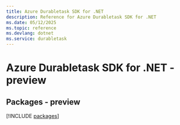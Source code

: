 ```yaml
---
title: Azure Durabletask SDK for .NET
description: Reference for Azure Durabletask SDK for .NET
ms.date: 05/12/2025
ms.topic: reference
ms.devlang: dotnet
ms.service: durabletask
---
```

# Azure Durabletask SDK for .NET - preview
## Packages - preview
[!INCLUDE [packages](durabletask-index.md)]